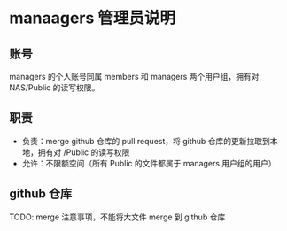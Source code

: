 # manaagers 管理员说明


## 账号
managers 的个人账号同属 members 和 managers 两个用户组，拥有对 NAS/Public 的读写权限。


## 职责

* 负责：merge github 仓库的 pull request，将 github 仓库的更新拉取到本地，拥有对 /Public 的读写权限
* 允许：不限额空间（所有 Public 的文件都属于 managers 用户组的用户）


## github 仓库

TODO: merge 注意事项，不能将大文件 merge 到 github 仓库
